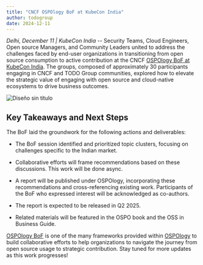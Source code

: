 ```yaml
---
title: "CNCF OSPOlogy BoF at KubeCon India"
author: todogroup
date: 2024-12-11
---
```


_Delhi, December 11 | KubeCon India_ -- Security Teams, Cloud Engineers, Open source Managers, and Community Leaders united to address the challenges faced by end-user organizations in transitioning 
from open source consumption to active contribution at the CNCF [OSPOlogy BoF at KubeCon India](https://events.linuxfoundation.org/kubecon-cloudnativecon-india/program/experiences/#open-source-program-office-bof). The 
groups, composed of approximately 30 participants engaging in CNCF and TODO Group communities, explored how to elevate the strategic value of engaging with open source and cloud-native ecosystems to drive business outcomes.

![Diseño sin título](https://github.com/user-attachments/assets/401dd9a8-112d-4169-9d32-bded72169e92)


## Key Takeaways and Next Steps

The BoF laid the groundwork for the following actions and deliverables:

- The BoF session identified and prioritized topic clusters, focusing on challenges specific to the Indian market.

- Collaborative efforts will frame recommendations based on these discussions. This work will be done async.

- A report will be published under OSPOlogy, incorporating these recommendations and cross-referencing existing work. Participants of the BoF who expressed interest 
will be acknowledged as co-authors.

- The report is expected to be released in Q2 2025.

- Related materials will be featured in the OSPO book and the OSS in Business Guide.

[OSPOlogy BoF](https://github.com/todogroup/ospology/tree/main/BoF) is one of the many frameworks provided within [OSPOlogy](https://github.com/todogroup/ospology) to build 
collaborative efforts to help organizations to navigate the journey from open source usage to strategic contribution. Stay tuned for more updates as this work progresses!
